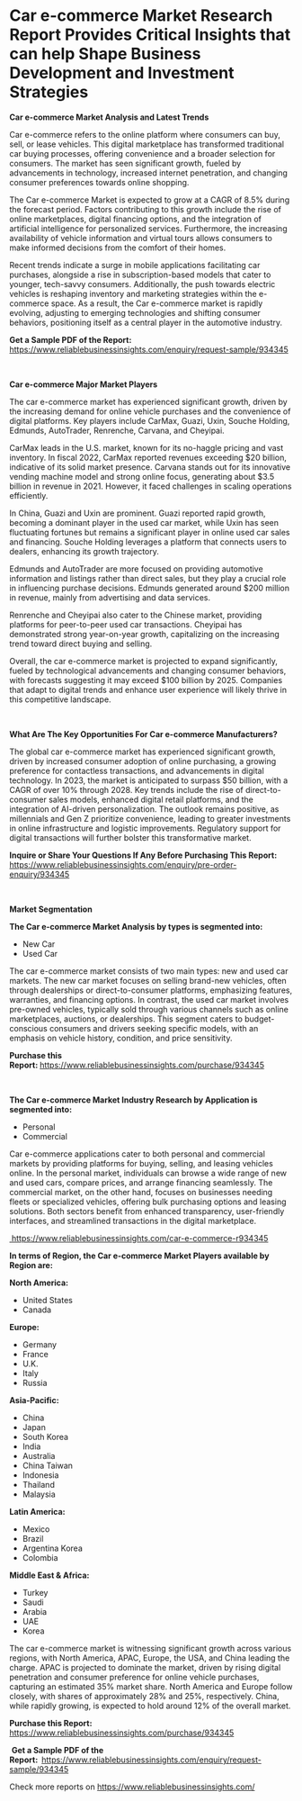 <p><h1>Car e-commerce Market Research Report Provides Critical Insights that can help Shape Business Development and Investment Strategies</h1></p><p><strong>Car e-commerce Market Analysis and Latest Trends</strong></p>
<p><p>Car e-commerce refers to the online platform where consumers can buy, sell, or lease vehicles. This digital marketplace has transformed traditional car buying processes, offering convenience and a broader selection for consumers. The market has seen significant growth, fueled by advancements in technology, increased internet penetration, and changing consumer preferences towards online shopping. </p><p>The Car e-commerce Market is expected to grow at a CAGR of 8.5% during the forecast period. Factors contributing to this growth include the rise of online marketplaces, digital financing options, and the integration of artificial intelligence for personalized services. Furthermore, the increasing availability of vehicle information and virtual tours allows consumers to make informed decisions from the comfort of their homes.</p><p>Recent trends indicate a surge in mobile applications facilitating car purchases, alongside a rise in subscription-based models that cater to younger, tech-savvy consumers. Additionally, the push towards electric vehicles is reshaping inventory and marketing strategies within the e-commerce space. As a result, the Car e-commerce market is rapidly evolving, adjusting to emerging technologies and shifting consumer behaviors, positioning itself as a central player in the automotive industry.</p></p>
<p><strong>Get a Sample PDF of the Report:&nbsp;</strong> <a href="https://www.reliablebusinessinsights.com/enquiry/request-sample/934345?utm_campaign=2321&utm_medium=2&utm_source=Github&utm_content=ia&utm_term=11032025&utm_id=car-e-commerce">https://www.reliablebusinessinsights.com/enquiry/request-sample/934345</a></p>
<p>&nbsp;</p>
<p><strong>Car e-commerce Major Market Players</strong></p>
<p><p>The car e-commerce market has experienced significant growth, driven by the increasing demand for online vehicle purchases and the convenience of digital platforms. Key players include CarMax, Guazi, Uxin, Souche Holding, Edmunds, AutoTrader, Renrenche, Carvana, and Cheyipai. </p><p>CarMax leads in the U.S. market, known for its no-haggle pricing and vast inventory. In fiscal 2022, CarMax reported revenues exceeding $20 billion, indicative of its solid market presence. Carvana stands out for its innovative vending machine model and strong online focus, generating about $3.5 billion in revenue in 2021. However, it faced challenges in scaling operations efficiently.</p><p>In China, Guazi and Uxin are prominent. Guazi reported rapid growth, becoming a dominant player in the used car market, while Uxin has seen fluctuating fortunes but remains a significant player in online used car sales and financing. Souche Holding leverages a platform that connects users to dealers, enhancing its growth trajectory.</p><p>Edmunds and AutoTrader are more focused on providing automotive information and listings rather than direct sales, but they play a crucial role in influencing purchase decisions. Edmunds generated around $200 million in revenue, mainly from advertising and data services.</p><p>Renrenche and Cheyipai also cater to the Chinese market, providing platforms for peer-to-peer used car transactions. Cheyipai has demonstrated strong year-on-year growth, capitalizing on the increasing trend toward direct buying and selling.</p><p>Overall, the car e-commerce market is projected to expand significantly, fueled by technological advancements and changing consumer behaviors, with forecasts suggesting it may exceed $100 billion by 2025. Companies that adapt to digital trends and enhance user experience will likely thrive in this competitive landscape.</p></p>
<p>&nbsp;</p>
<p><strong>What Are The Key Opportunities For Car e-commerce Manufacturers?</strong></p>
<p><p>The global car e-commerce market has experienced significant growth, driven by increased consumer adoption of online purchasing, a growing preference for contactless transactions, and advancements in digital technology. In 2023, the market is anticipated to surpass $50 billion, with a CAGR of over 10% through 2028. Key trends include the rise of direct-to-consumer sales models, enhanced digital retail platforms, and the integration of AI-driven personalization. The outlook remains positive, as millennials and Gen Z prioritize convenience, leading to greater investments in online infrastructure and logistic improvements. Regulatory support for digital transactions will further bolster this transformative market.</p></p>
<p><strong>Inquire or Share Your Questions If Any Before Purchasing This Report:</strong> <a href="https://www.reliablebusinessinsights.com/enquiry/pre-order-enquiry/934345?utm_campaign=2321&utm_medium=2&utm_source=Github&utm_content=ia&utm_term=11032025&utm_id=car-e-commerce">https://www.reliablebusinessinsights.com/enquiry/pre-order-enquiry/934345</a></p>
<p>&nbsp;</p>
<p><strong>Market Segmentation</strong></p>
<p><strong>The Car e-commerce Market Analysis by types is segmented into:</strong></p>
<p><ul><li>New Car</li><li>Used Car</li></ul></p>
<p><p>The car e-commerce market consists of two main types: new and used car markets. The new car market focuses on selling brand-new vehicles, often through dealerships or direct-to-consumer platforms, emphasizing features, warranties, and financing options. In contrast, the used car market involves pre-owned vehicles, typically sold through various channels such as online marketplaces, auctions, or dealerships. This segment caters to budget-conscious consumers and drivers seeking specific models, with an emphasis on vehicle history, condition, and price sensitivity.</p></p>
<p><strong>Purchase this Report:&nbsp;</strong><a href="https://www.reliablebusinessinsights.com/purchase/934345?utm_campaign=2321&utm_medium=2&utm_source=Github&utm_content=ia&utm_term=11032025&utm_id=car-e-commerce">https://www.reliablebusinessinsights.com/purchase/934345</a></p>
<p>&nbsp;</p>
<p><strong>The Car e-commerce Market Industry Research by Application is segmented into:</strong></p>
<p><ul><li>Personal</li><li>Commercial</li></ul></p>
<p><p>Car e-commerce applications cater to both personal and commercial markets by providing platforms for buying, selling, and leasing vehicles online. In the personal market, individuals can browse a wide range of new and used cars, compare prices, and arrange financing seamlessly. The commercial market, on the other hand, focuses on businesses needing fleets or specialized vehicles, offering bulk purchasing options and leasing solutions. Both sectors benefit from enhanced transparency, user-friendly interfaces, and streamlined transactions in the digital marketplace.</p></p>
<p><a href="https://www.reliablebusinessinsights.com/car-e-commerce-r934345?utm_campaign=2321&utm_medium=2&utm_source=Github&utm_content=ia&utm_term=11032025&utm_id=car-e-commerce">&nbsp;https://www.reliablebusinessinsights.com/car-e-commerce-r934345</a></p>
<p><strong>In terms of Region, the Car e-commerce Market Players available by Region are:</strong></p>
<p>
    <p> <strong> North America: </strong>
        <ul>
            <li>United States</li>
            <li>Canada</li>
        </ul>
        </p> 
    <p> <strong> Europe: </strong>
        <ul>
            <li>Germany</li>
            <li>France</li>
            <li>U.K.</li>
            <li>Italy</li>
            <li>Russia</li>
        </ul>
        </p> 
    <p> <strong> Asia-Pacific: </strong>
        <ul>
            <li>China</li>
            <li>Japan</li>
            <li>South Korea</li>
            <li>India</li>
            <li>Australia</li>
            <li>China Taiwan</li>
            <li>Indonesia</li>
            <li>Thailand</li>
            <li>Malaysia</li>
        </ul>
        </p> 
    <p> <strong> Latin America: </strong>
        <ul>
            <li>Mexico</li>
            <li>Brazil</li>
            <li>Argentina Korea</li>
            <li>Colombia</li>
        </ul>
        </p> 
    <p> <strong> Middle East & Africa: </strong>
        <ul>
            <li>Turkey</li>
            <li>Saudi</li>
            <li>Arabia</li>
            <li>UAE</li>
            <li>Korea</li>
        </ul>
    </p>
    </p>
<p><p>The car e-commerce market is witnessing significant growth across various regions, with North America, APAC, Europe, the USA, and China leading the charge. APAC is projected to dominate the market, driven by rising digital penetration and consumer preference for online vehicle purchases, capturing an estimated 35% market share. North America and Europe follow closely, with shares of approximately 28% and 25%, respectively. China, while rapidly growing, is expected to hold around 12% of the overall market.</p></p>
<p><strong>Purchase this Report: </strong><a href="https://www.reliablebusinessinsights.com/purchase/934345?utm_campaign=2321&utm_medium=2&utm_source=Github&utm_content=ia&utm_term=11032025&utm_id=car-e-commerce">https://www.reliablebusinessinsights.com/purchase/934345</a></p>
<p>&nbsp;<strong>Get a Sample PDF of the Report:&nbsp;&nbsp;</strong><a href="https://www.reliablebusinessinsights.com/enquiry/request-sample/934345?utm_campaign=2321&utm_medium=2&utm_source=Github&utm_content=ia&utm_term=11032025&utm_id=car-e-commerce">https://www.reliablebusinessinsights.com/enquiry/request-sample/934345</a></p>
<p><strong></strong></p>
<p>Check more reports on <a href="https://www.reliablebusinessinsights.com/?utm_campaign=2321&utm_medium=2&utm_source=Github&utm_content=ia&utm_term=11032025&utm_id=car-e-commerce">https://www.reliablebusinessinsights.com/</a></p>